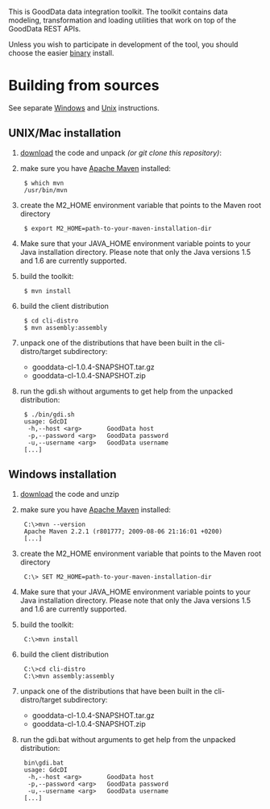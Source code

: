 This is GoodData data integration toolkit. The toolkit contains data modeling, transformation and loading utilities that
work on top of the GoodData REST APIs.

Unless you wish to participate in development of the tool, you should choose the easier [binary](http://developer.gooddata.com/gooddata-cl/install.html)
install.

<a name="source"></a>
# Building from sources

See separate [Windows](#swin) and [Unix](#sunix) instructions.

<a name="sunix"></a>
## UNIX/Mac installation

1. [download](http://github.com/gooddata/GoodData-CL/archives/master) the code and unpack *(or git clone this repository)*:

2. make sure you have [Apache Maven](http://maven.apache.org/) installed:

        $ which mvn
        /usr/bin/mvn

3. create the M2_HOME environment variable that points to the Maven root directory

        $ export M2_HOME=path-to-your-maven-installation-dir

4. Make sure that your JAVA_HOME environment variable points to your Java installation directory.
   Please note that only the Java versions 1.5 and 1.6 are currently supported.

5. build the toolkit:

        $ mvn install

6. build the client distribution

        $ cd cli-distro
        $ mvn assembly:assembly

7. unpack one of the distributions that have been built in the cli-distro/target subdirectory:

    - gooddata-cl-1.0.4-SNAPSHOT.tar.gz
    - gooddata-cl-1.0.4-SNAPSHOT.zip

8. run the gdi.sh without arguments to get help from the unpacked distribution:

        $ ./bin/gdi.sh
        usage: GdcDI
         -h,--host <arg>       GoodData host
         -p,--password <arg>   GoodData password
         -u,--username <arg>   GoodData username
        [...]

<a name="swin"></a>
## Windows installation

1. [download](http://github.com/gooddata/GoodData-CL/archives/master) the code and unzip

2. make sure you have [Apache Maven](http://maven.apache.org/) installed:

        C:\>mvn --version
        Apache Maven 2.2.1 (r801777; 2009-08-06 21:16:01 +0200)
        [...]

3. create the M2_HOME environment variable that points to the Maven root directory

        C:\> SET M2_HOME=path-to-your-maven-installation-dir

4. Make sure that your JAVA_HOME environment variable points to your Java installation directory.
   Please note that only the Java versions 1.5 and 1.6 are currently supported.

5. build the toolkit:

        C:\>mvn install

6. build the client distribution

        C:\>cd cli-distro
        C:\>mvn assembly:assembly

7. unpack one of the distributions that have been built in the cli-distro/target subdirectory:

    - gooddata-cl-1.0.4-SNAPSHOT.tar.gz
    - gooddata-cl-1.0.4-SNAPSHOT.zip

8. run the gdi.bat without arguments to get help from the unpacked distribution:

        bin\gdi.bat
        usage: GdcDI
         -h,--host <arg>       GoodData host
         -p,--password <arg>   GoodData password
         -u,--username <arg>   GoodData username
        [...]